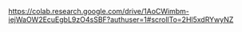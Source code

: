 https://colab.research.google.com/drive/1AoCWimbm-iejWaOW2EcuEgbL9zO4sSBF?authuser=1#scrollTo=2Hl5xdRYwyNZ